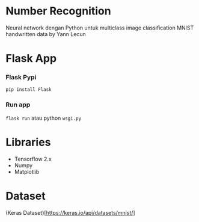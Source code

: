 # Number Recognition
Neural network dengan Python untuk multiclass image classification MNIST handwritten data by Yann Lecun

# Flask App

### Flask Pypi
`pip install Flask`

### Run app
`flask run` atau python `wsgi.py`


# Libraries
* Tensorflow 2.x
* Numpy
* Matplotlib

# Dataset
(Keras Dataset)[https://keras.io/api/datasets/mnist/]